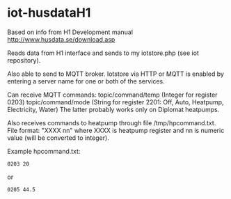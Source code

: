# iot-husdataH1

Based on info from H1 Development manual
http://www.husdata.se/download.asp

Reads data from H1 interface and sends to my iotstore.php (see iot repository).

Also able to send to MQTT broker.
Iotstore via HTTP or MQTT is enabled by entering a server name for one or both of the services.

Can receive MQTT commands:
    topic/command/temp (Integer for register 0203)
    topic/command/mode (String for register 2201: Off, Auto, Heatpump, Electricity, Water)
The latter probably works only on Diplomat heatpumps.

Also receives commands to heatpump through file /tmp/hpcommand.txt.
File format: "XXXX nn" where XXXX is heatpump register and nn is numeric value (will be converted to integer).

Example hpcommand.txt:

<code>0203 20</code>

or

<code>0205 44.5</code>
